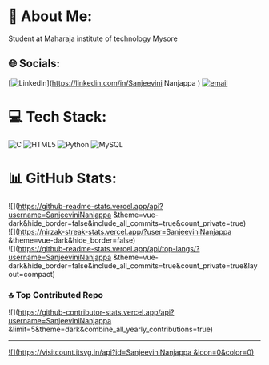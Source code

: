 # 💫 About Me:
Student at Maharaja institute of technology Mysore 


## 🌐 Socials:
[![LinkedIn](https://img.shields.io/badge/LinkedIn-%230077B5.svg?logo=linkedin&logoColor=white)](https://linkedin.com/in/Sanjeevini Nanjappa ) [![email](https://img.shields.io/badge/Email-D14836?logo=gmail&logoColor=white)](mailto:sanjeevini28072005@gmail.com) 

# 💻 Tech Stack:
![C](https://img.shields.io/badge/c-%2300599C.svg?style=flat-square&logo=c&logoColor=white) ![HTML5](https://img.shields.io/badge/html5-%23E34F26.svg?style=flat-square&logo=html5&logoColor=white) ![Python](https://img.shields.io/badge/python-3670A0?style=flat-square&logo=python&logoColor=ffdd54) ![MySQL](https://img.shields.io/badge/mysql-4479A1.svg?style=flat-square&logo=mysql&logoColor=white)
# 📊 GitHub Stats:
![](https://github-readme-stats.vercel.app/api?username=SanjeeviniNanjappa &theme=vue-dark&hide_border=false&include_all_commits=true&count_private=true)<br/>
![](https://nirzak-streak-stats.vercel.app/?user=SanjeeviniNanjappa &theme=vue-dark&hide_border=false)<br/>
![](https://github-readme-stats.vercel.app/api/top-langs/?username=SanjeeviniNanjappa &theme=vue-dark&hide_border=false&include_all_commits=true&count_private=true&layout=compact)

### 🔝 Top Contributed Repo
![](https://github-contributor-stats.vercel.app/api?username=SanjeeviniNanjappa &limit=5&theme=dark&combine_all_yearly_contributions=true)

---
[![](https://visitcount.itsvg.in/api?id=SanjeeviniNanjappa &icon=0&color=0)](https://visitcount.itsvg.in)

<!-- Proudly created with GPRM ( https://gprm.itsvg.in ) -->
